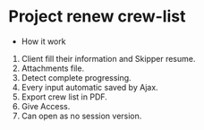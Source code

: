 # Project renew crew-list
- How it work
1. Client fill their information and Skipper resume.
2. Attachments file.
3. Detect complete progressing.
4. Every input automatic saved by Ajax.
5. Export crew list in PDF.
6. Give Access.
7. Can open as no session version.
